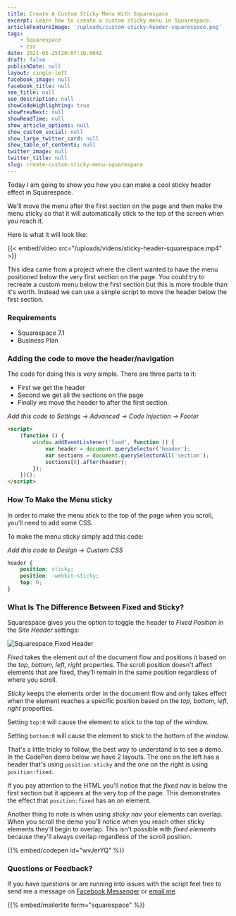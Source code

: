 ```yaml
---
title: Create A Custom Sticky Menu With Squarespace
excerpt: Learn how to create a custom sticky menu in Squarespace.
articleFeatureImage: '/uploads/custom-sticky-header-squarespace.png'
tags:
    - Squarespace
    - css
date: 2021-05-25T20:07:16.064Z
draft: false
publishDate: null
layout: single-left
facebook_image: null
facebook_title: null
seo_title: null
seo_description: null
showCodeHighlighting: true
showPrevNext: null
showReadTime: null
show_article_options: null
show_custom_social: null
show_large_twitter_card: null
show_table_of_contents: null
twitter_image: null
twitter_title: null
slug: create-custom-sticky-menu-squarespace
---
```


Today I am going to show you how you can make a cool sticky header effect in Squarespace.

We'll move the menu after the first section on the page and then make the menu sticky so that it will automatically stick to the top of the screen when you reach it.

Here is what it will look like:

{{< embed/video src="/uploads/videos/sticky-header-squarespace.mp4" >}}

This idea came from a project where the client wanted to have the menu positioned below the very first section on the page. You could try to recreate a custom menu below the first section but this is more trouble than it's worth. Instead we can use a simple script to move the header below the first section.

### Requirements

-   Squarespace 7.1
-   Business Plan

### Adding the code to move the header/navigation

The code for doing this is very simple. There are three parts to it:

-   First we get the header
-   Second we get all the sections on the page
-   Finally we move the header to after the first section.

_Add this code to Settings -> Advanced -> Code Injection -> Footer_

```html
<script>
    (function () {
        window.addEventListener('load', function () {
            var header = document.querySelector('header');
            var sections = document.querySelectorAll('section');
            sections[0].after(header);
        });
    })();
</script>
```

### How To Make the Menu sticky

In order to make the menu stick to the top of the page when you scroll, you’ll need to add some CSS.

To make the menu sticky simply add this code:

_Add this code to Design -> Custom CSS_

```css
header {
    position: sticky;
    position: -webkit-sticky;
    top: 0;
}
```

### What Is The Difference Between Fixed and Sticky?

Squarespace gives you the option to toggle the header to _Fixed Position_ in the _Site Header_ settings:

![Squarespace Fixed Header](/uploads/squarespace-fixed-header.png)

_Fixed_ takes the element out of the document flow and positions it based on the _top, bottom, left, right_ properties. The scroll position doesn't affect elements that are fixed, they'll remain in the same position regardless of where you scroll.

_Sticky_ keeps the elements order in the document flow and only takes effect when the element reaches a specific position based on the _top, bottom, left, right_ properties.

Setting `top:0` will cause the element to stick to the top of the window.

Setting `bottom:0` will cause the element to stick to the bottom of the window.

That's a little tricky to follow, the best way to understand is to see a demo. In the CodePen demo below we have 2 layouts. The one on the left has a header that's using `position:sticky` and the one on the right is using `position:fixed`.

If you pay attention to the HTML you'll notice that the _fixed nav_ is below the first section but it appears at the very top of the page. This demonstrates the effect that `position:fixed` has an on element.

Another thing to note is when using _sticky nav_ your elements can overlap. When you scroll the demo you'll notice when you reach other sticky elements they'll begin to overlap. This isn't possible with _fixed elements_ because they'll always overlap regardless of the scroll position.

<!-- Embeds a CodePen @id -->

{{% embed/codepen id="wvJerYQ" %}}

### Questions or Feedback?

If you have questions or are running into issues with the script feel free to send me a message on [Facebook Messenger](https://m.me/dejaegherryan) or [email me](mailto:ryan@ryandejaegher.com).

{{% embed/mailerlite form="squarespace" %}}
